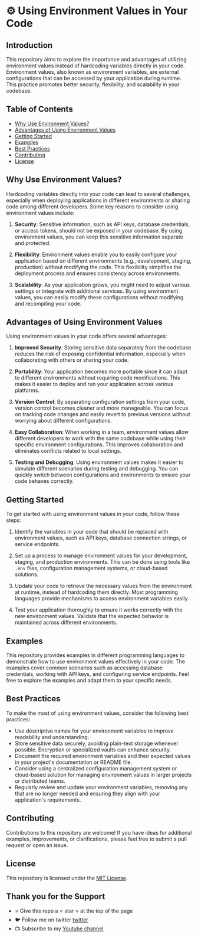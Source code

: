 # ⚙️ Using Environment Values in Your Code

## Introduction
This repository aims to explore the importance and advantages of utilizing environment values instead of hardcoding variables directly in your code. Environment values, also known as environment variables, are external configurations that can be accessed by your application during runtime. This practice promotes better security, flexibility, and scalability in your codebase.

## Table of Contents
- [Why Use Environment Values?](#why-use-environment-values)
- [Advantages of Using Environment Values](#advantages-of-using-environment-values)
- [Getting Started](#getting-started)
- [Examples](#examples)
- [Best Practices](#best-practices)
- [Contributing](#contributing)
- [License](#license)

## Why Use Environment Values?
Hardcoding variables directly into your code can lead to several challenges, especially when deploying applications in different environments or sharing code among different developers. Some key reasons to consider using environment values include:

1. **Security**: Sensitive information, such as API keys, database credentials, or access tokens, should not be exposed in your codebase. By using environment values, you can keep this sensitive information separate and protected.

2. **Flexibility**: Environment values enable you to easily configure your application based on different environments (e.g., development, staging, production) without modifying the code. This flexibility simplifies the deployment process and ensures consistency across environments.

3. **Scalability**: As your application grows, you might need to adjust various settings or integrate with additional services. By using environment values, you can easily modify these configurations without modifying and recompiling your code.

## Advantages of Using Environment Values
Using environment values in your code offers several advantages:

1. **Improved Security**: Storing sensitive data separately from the codebase reduces the risk of exposing confidential information, especially when collaborating with others or sharing your code.

2. **Portability**: Your application becomes more portable since it can adapt to different environments without requiring code modifications. This makes it easier to deploy and run your application across various platforms.

3. **Version Control**: By separating configuration settings from your code, version control becomes cleaner and more manageable. You can focus on tracking code changes and easily revert to previous versions without worrying about different configurations.

4. **Easy Collaboration**: When working in a team, environment values allow different developers to work with the same codebase while using their specific environment configurations. This improves collaboration and eliminates conflicts related to local settings.

5. **Testing and Debugging**: Using environment values makes it easier to simulate different scenarios during testing and debugging. You can quickly switch between configurations and environments to ensure your code behaves correctly.

## Getting Started
To get started with using environment values in your code, follow these steps:

1. Identify the variables in your code that should be replaced with environment values, such as API keys, database connection strings, or service endpoints.

2. Set up a process to manage environment values for your development, staging, and production environments. This can be done using tools like `.env` files, configuration management systems, or cloud-based solutions.

3. Update your code to retrieve the necessary values from the environment at runtime, instead of hardcoding them directly. Most programming languages provide mechanisms to access environment variables easily.

4. Test your application thoroughly to ensure it works correctly with the new environment values. Validate that the expected behavior is maintained across different environments.

## Examples
This repository provides examples in different programming languages to demonstrate how to use environment values effectively in your code. The examples cover common scenarios such as accessing database credentials, working with API keys, and configuring service endpoints. Feel free to explore the examples and adapt them to your specific needs.

## Best Practices
To make the most of using environment values, consider the following best practices:

- Use descriptive names for your environment variables to improve readability and understanding.
- Store sensitive data securely, avoiding plain-text storage whenever possible. Encryption or specialized vaults can enhance security.
- Document the required environment variables and their expected values in your project's documentation or README file.
- Consider using a centralized configuration management system or cloud-based solution for managing environment values in larger projects or distributed teams.
- Regularly review and update your environment variables, removing any that are no longer needed and ensuring they align with your application's requirements.

## Contributing
Contributions to this repository are welcome! If you have ideas for additional examples, improvements, or clarifications, please feel free to submit a pull request or open an issue.

## License
This repository is licensed under the [MIT License](LICENSE).

## Thank you for the Support
- ⭐ Give this repo a ⭐ star ⭐ at the top of the page
- 🐦 Follow me on twitter [twitter](https://twitter.com/tshenolo)
- 📺 Subscribe to my [Youtube channel](https://www.youtube.com/@tshenolo?sub_confirmation=1)
